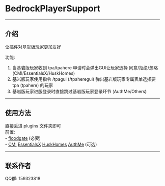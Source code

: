 # BedrockPlayerSupport

------
## 介绍

让插件对基岩版玩家更加友好  
  
功能:  
 1. 当基岩版玩家收到 tpa/tpahere 申请时会弹出GUI让玩家选择 同意/拒绝/忽略 (CMI/EssentialsX/HuskHomes)
 2. 基岩版玩家使用指令 /tpagui (/tpaheregui) 弹出基岩版玩家专属表单选择要 tpa (tpahere) 的玩家 
 3. 基岩版玩家进服登录时直接跳过基岩版玩家登录环节 (AuthMe/Others)

------

## 使用方法

直接丢进 plugins 文件夹即可  
前置:  
    - [floodgate][2] (必要)  
    - [CMI][1] [EssentialsX][3] [HuskHomes][5] [AuthMe][4] (可选)

------

## 联系作者
QQ群: 159323818


  [1]: https://www.spigotmc.org/resources/cmi-298-commands-insane-kits-portals-essentials-economy-mysql-sqlite-much-more.3742/
  [2]: https://github.com/GeyserMC/Floodgate
  [3]: https://www.spigotmc.org/resources/essentialsx.9089/
  [4]: https://dev.bukkit.org/bukkit-plugins/authme-reloaded/
  [5]: https://www.spigotmc.org/resources/%E2%AD%90-huskhomes-1-16-1-20-%E2%AD%90-simple-intuitive-teleportation-suite-with-cross-server-support.83767/
